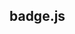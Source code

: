 ## badge.js

<!-- Default: Show badge at bottom -->
<script src="badge.js"></script>

<!-- Tracker only mode (no badge) -->
<script src="badge.js" data-mode="tracker"></script>
<!-- or -->
<script src="badge.js?mode=tracker"></script>

<!-- Show badge at top -->
<script src="badge.js" data-position="top"></script>

<!-- Hide badge but still track (using attribute) -->
<script src="badge.js" data-visible="false"></script>

<!-- Hide badge but still track (using query param) -->
<script src="badge.js?visible=false"></script>
